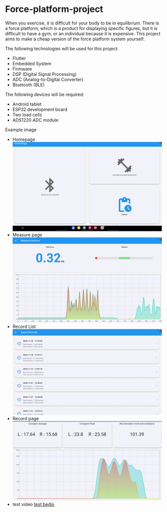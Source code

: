 # Force-platform-project

When you exercise, it is difficult for your body to be in equilibrium. There is a force platform, which is a product for displaying specific figures, but it is difficult to have a gym, or an individual because it is expensive. This project aims to make a cheap version of the force platform system yourself.

The following technologies will be used for this project:

- Flutter
- Embedded System
- Firmware
- DSP (Digital Signal Processing)
- ADC (Analog-to-Digital Converter)
- Bluetooth (BLE)

The following devices will be required:

- Android tablet
- ESP32 development board
- Two load cells
- ADS1220 ADC module

Example image
- Homepage
![home page](https://github.com/edward5419/force_platform/raw/main/readme_data/home_page.jpg)
- Measure page
![measure page](https://github.com/edward5419/force_platform/raw/main/readme_data/measure_page.jpg)
- Record List
![record list](https://github.com/edward5419/force_platform/raw/main/readme_data/record_list.jpg)
- Record page
![record page](https://github.com/edward5419/force_platform/raw/main/readme_data/record_page.jpg)
- test video
[test bedio](https://github.com/user-attachments/assets/1f390820-5fd3-4810-aa8d-b18d4df8a1db)


